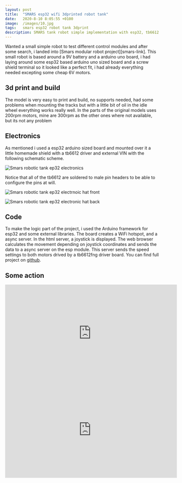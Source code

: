 ```yaml
---
layout: post
title:  "SMARS esp32 wifi 3dprinted robot tank"
date:   2020-8-10 8:05:55 +0100
image:  /images/10.jpg
tags:   smars esp32 robot tank 3dprint
description: SMARS tank robot simple implementation with esp32, tb6612 and wifi async server hotspot control
---
```


Wanted a small simple robot to test different control modules and after some search, i landed into [Smars modular robot project][smars-link].
This small robot is based around a 9V battery and a arduino uno board, i had laying around some esp32 based arduino uno sized board and a screw shield terminal so it looked like a perfect fit, i had already everything needed excepting some cheap 6V motors.

## 3d print and build
The model is very easy to print and build, no supports needed, had some problems when mounting the tracks but with a little bit of oil in the idle wheel everything works really well. In the parts of the original models uses 200rpm motors, mine are 300rpm as the other ones where not available, but its not any problem

## Electronics
As mentioned i used a esp32 arduino sized board and mounted over it a little homemade shield with a tb6612 driver and external VIN with the following schematic scheme.

![Smars robotic tank ep32 electronics]({{site.baseurl}}/images/smars_electronics.JPG)

Notice that all of the tb6612 are soldered to male pin headers to be able to configure the pins at will.

![Smars robotic tank ep32 electrnoic hat front]({{site.baseurl}}/images/smars_hat1.jpg)

![Smars robotic tank ep32 electronic hat back]({{site.baseurl}}/images/smars_hat2.jpg)

## Code

To make the logic part of the project, i used the Arduino framework for esp32 and some external libraries.
The board creates a WiFi hotspot, and a async server. In the html server, a joystick is displayed. The web browser calculates the movement depending on joystick coordinates and sends the data to a async server on the esp module. This server sends the speed settings to both motors drived by a tb6612fng driver board. You can find full project on [github](https://github.com/nkmakes/SMARS-esp32).


<script src="https://gist.github.com/nkmakes/d50d0627f8821a73645102e1be1dcb17.js"></script>



## Some action
<iframe width="560" height="315" src="https://www.youtube.com/embed/Z3jsNJ_2ksw" frameborder="0" allow="accelerometer; autoplay; encrypted-media; gyroscope; picture-in-picture" allowfullscreen></iframe>
<iframe width="560" height="315" src="https://www.youtube.com/embed/uIImwilvI2s" frameborder="0" allow="accelerometer; autoplay; encrypted-media; gyroscope; picture-in-picture" allowfullscreen></iframe>





